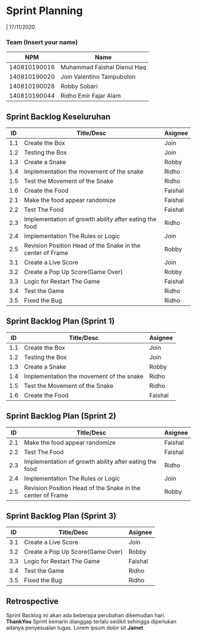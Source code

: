 # Sprint Planning 
| 17/11/2020

### Team (Insert your name)
| NPM           | Name        |
| ------------- |-------------|
| 140810190016  | Muhammad Faishal Dienul Haq |
| 140810190020  | Join Valentino Tampubolon   |
| 140810190028  | Robby Sobari                |
| 140810190044  | Ridho Emir Fajar Alam       |

## Sprint Backlog Keseluruhan 
| ID  |                       Title/Desc                           | Asignee | 
| --- | ---------------------------------------------------------- | ------- | 
| 1.1 | Create the Box                                             | Join    |
| 1.2 | Testing the Box                                            | Join    |
| 1.3 | Create a Snake                                             | Robby   |
| 1.4 | Implementation the movement of the snake                   | Ridho   |
| 1.5 | Test the Movement of the Snake                             | Ridho   |
| 1.6 | Create the Food                                            | Faishal |
| 2.1 | Make the food appear randomize                             | Faishal |
| 2.2 | Test The Food                                              | Faishal |
| 2.3 | Implementation of growth ability after eating the food     | Ridho   |
| 2.4 | Implementation The Rules or Logic                          | Join    | 
| 2.5 | Revision Position Head of the Snake in the center of Frame | Robby   | 
| 3.1 | Create a Live Score                                        | Join    | 
| 3.2 | Create a Pop Up Score(Game Over)                           | Robby   |
| 3.3 | Logic for Restart The Game                                 | Faishal | 
| 3.4 | Test the Game                                              | Ridho   | 
| 3.5 | Fixed the Bug                                              | Ridho   | 



## Sprint Backlog Plan (Sprint 1)
| ID  |                Title/Desc                | Asignee | 
| --- | ---------------------------------------- | ------- | 
| 1.1 | Create the Box                           | Join    |
| 1.2 | Testing the Box                          | Join    |
| 1.3 | Create a Snake                           | Robby   |
| 1.4 | Implementation the movement of the snake | Ridho   |
| 1.5 | Test the Movement of the Snake           | Ridho   |
| 1.6 | Create the Food                          | Faishal |

## Sprint Backlog Plan (Sprint 2)

| ID  | Title/Desc                                                 | Asignee |
| --- | -----------------------------------------------------------| ------- |
| 2.1 | Make the food appear randomize                             | Faishal |
| 2.2 | Test The Food                                              | Faishal |
| 2.3 | Implementation of growth ability after eating the food     | Ridho   |
| 2.4 | Implementation The Rules or Logic                          | Join    |
| 2.5 | Revision Position Head of the Snake in the center of Frame | Robby   |

## Sprint Backlog Plan (Sprint 3)
| ID  | Title/Desc                       | Asignee | 
| --- | -------------------------------- | ------- | 
| 3.1 | Create a Live Score              | Join    | 
| 3.2 | Create a Pop Up Score(Game Over) | Robby   |
| 3.3 | Logic for Restart The Game       | Faishal | 
| 3.4 | Test the Game                    | Ridho   | 
| 3.5 | Fixed the Bug                    | Ridho   | 

## Retrospective 

Sprint Backlog ini akan ada beberapa perubahan dikemudian hari. **ThankYou**
Sprint kemarin dianggap terlalu sedikit sehingga diperlukan adanya penyesuaian tugas. Lorem ipsum dolor sit **Jamet**
